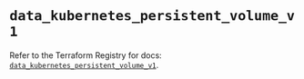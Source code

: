 # `data_kubernetes_persistent_volume_v1`

Refer to the Terraform Registry for docs: [`data_kubernetes_persistent_volume_v1`](https://registry.terraform.io/providers/hashicorp/kubernetes/2.34.0/docs/data-sources/persistent_volume_v1).
